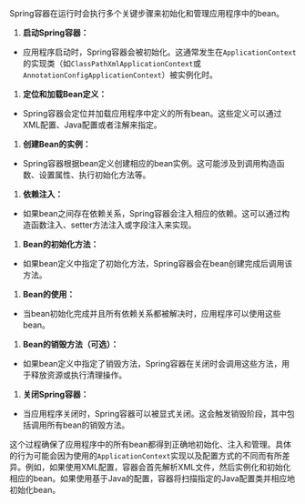 Spring容器在运行时会执行多个关键步骤来初始化和管理应用程序中的bean。

1. **启动Spring容器：**

- 应用程序启动时，Spring容器会被初始化。这通常发生在`ApplicationContext`的实现类（如`ClassPathXmlApplicationContext`或`AnnotationConfigApplicationContext`）被实例化时。

1. **定位和加载Bean定义：**

- Spring容器会定位并加载应用程序中定义的所有bean。这些定义可以通过XML配置、Java配置或者注解来指定。

1. **创建Bean的实例：**

- Spring容器根据bean定义创建相应的bean实例。这可能涉及到调用构造函数、设置属性、执行初始化方法等。

1. **依赖注入：**

- 如果bean之间存在依赖关系，Spring容器会注入相应的依赖。这可以通过构造函数注入、setter方法注入或字段注入来实现。

1. **Bean的初始化方法：**

- 如果bean定义中指定了初始化方法，Spring容器会在bean创建完成后调用该方法。

1. **Bean的使用：**

- 当bean初始化完成并且所有依赖关系都被解决时，应用程序可以使用这些bean。

1. **Bean的销毁方法（可选）：**

- 如果bean定义中指定了销毁方法，Spring容器在关闭时会调用这些方法，用于释放资源或执行清理操作。

1. **关闭Spring容器：**

- 当应用程序关闭时，Spring容器可以被显式关闭。这会触发销毁阶段，其中包括调用所有bean的销毁方法。

这个过程确保了应用程序中的所有bean都得到正确地初始化、注入和管理。具体的行为可能会因为使用的`ApplicationContext`实现以及配置方式的不同而有所差异。例如，如果使用XML配置，容器会首先解析XML文件，然后实例化和初始化相应的bean。如果使用基于Java的配置，容器将扫描指定的Java配置类并相应地初始化bean。